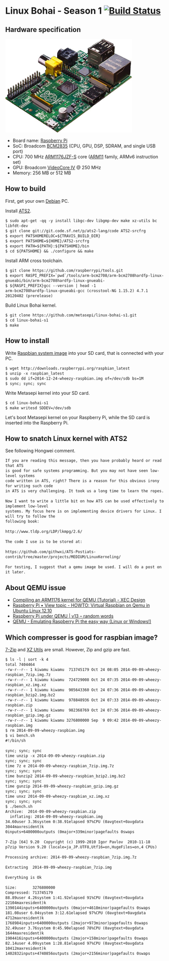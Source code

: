 # Linux Bohai - Season 1 [![Build Status](https://api.travis-ci.org/metasepi/linux-bohai-s1.svg)](https://travis-ci.org/metasepi/linux-bohai-s1/)

## Hardware specification

[![](metasepi/img/400px-Raspberry_Pi_Photo.jpg)](http://www.raspberrypi.org/)

* Board name: [Raspberry Pi](http://www.raspberrypi.org/)
* SoC: Broadcom [BCM2835](http://www.broadcom.com/products/BCM2835) (CPU, GPU, DSP, SDRAM, and single USB port)
* CPU: 700 MHz [ARM1176JZF-S](http://www.arm.com/products/processors/classic/arm11/arm1176.php) core ([ARM11](http://en.wikipedia.org/wiki/ARM11) family, ARMv6 instruction set)
* GPU: Broadcom [VideoCore IV](http://www.broadcom.com/products/technology/mobmm_videocore.php) @ 250 MHz
* Memory: 256 MB or 512 MB

## How to build

First, get your own [Debian](https://www.debian.org/) PC.

Install [ATS2](http://www.ats-lang.org/).

```
$ sudo apt-get -qq -y install libgc-dev libgmp-dev make xz-utils bc libfdt-dev
$ git clone git://git.code.sf.net/p/ats2-lang/code ATS2-srcfrg
$ export PATSHOMERELOC=${TRAVIS_BUILD_DIR}
$ export PATSHOME=${HOME}/ATS2-srcfrg
$ export PATH=${PATH}:${PATSHOME}/bin
$ cd ${PATSHOME} && ./configure && make
```

Install ARM cross toolchain.

```
$ git clone https://github.com/raspberrypi/tools.git
$ export RASPI_PREFIX=`pwd`/tools/arm-bcm2708/arm-bcm2708hardfp-linux-gnueabi/bin/arm-bcm2708hardfp-linux-gnueabi-
$ ${RASPI_PREFIX}gcc --version | head -1
arm-bcm2708hardfp-linux-gnueabi-gcc (crosstool-NG 1.15.2) 4.7.1 20120402 (prerelease)
```

Build Linux Bohai kernel.

```
$ git clone https://github.com/metasepi/linux-bohai-s1.git
$ cd linux-bohai-s1
$ make
```

## How to install

Write [Raspbian system image](http://www.raspberrypi.org/downloads/) into your SD card, that is connected with your PC.

```
$ wget http://downloads.raspberrypi.org/raspbian_latest
$ unzip -x raspbian_latest
$ sudo dd if=2014-12-24-wheezy-raspbian.img of=/dev/sdb bs=1M
$ sync; sync; sync
```

Write Metasepi kernel into your SD card.

```
$ cd linux-bohai-s1
$ make writesd SDDEV=/dev/sdb
```

Let's boot Metasepi kernel on your Raspberry Pi, while the SD card is inserted into the Raspberry Pi.

## How to snatch Linux kernel with ATS2

See following Hongwei comment.

```
If you are reading this message, then you have probably heard or read that ATS
is good for safe systems programming. But you may not have seen low-level systems
code written in ATS, right? There is a reason for this obvious irony for writing such code
in ATS is very challenging. It took us a long time to learn the ropes.

Now I want to write a little bit on how ATS can be used effectively to implement low-level
systems. My focus here is on implementing device drivers for Linux. I will try to follow the
following book:

http://www.tldp.org/LDP/lkmpg/2.6/

The code I use is to be stored at:

https://github.com/githwxi/ATS-Postiats-contrib/tree/master/projects/MEDIUM/LinuxKerneling/

For testing, I suggest that a qemu image be used. I will do a post on it later.
```

## About QEMU issue

* [Compiling an ARM1176 kernel for QEMU (Tutorial) - XEC Design](http://xecdesign.com/compiling-a-kernel/)
* [Raspberry Pi • View topic - HOWTO: Virtual Raspbian on Qemu in Ubuntu Linux 12.10](http://www.raspberrypi.org/forums/viewtopic.php?f=29&t=37386)
* [Raspberry Pi under QEMU | v13 – random words](https://www.v13.gr/blog/?p=276)
* [QEMU - Emulating Raspberry Pi the easy way (Linux or Windows!)](http://xecdesign.com/qemu-emulating-raspberry-pi-the-easy-way/)



## Which compresser is good for raspbian image?

[7-Zip](http://www.7-zip.org/) and [XZ Utils](http://tukaani.org/xz/) are small. However, Zip and gzip are fast.

```
$ ls -l | sort -k 4
total 7404464
-rw-r--r-- 1 kiwamu kiwamu  713745179 Oct 24 08:05 2014-09-09-wheezy-raspbian_7zip.img.7z
-rw-r--r-- 1 kiwamu kiwamu  724729008 Oct 24 07:35 2014-09-09-wheezy-raspbian_xz.img.xz
-rw-r--r-- 1 kiwamu kiwamu  905643360 Oct 24 07:36 2014-09-09-wheezy-raspbian_bzip2.img.bz2
-rw-r--r-- 1 kiwamu kiwamu  978848936 Oct 24 07:33 2014-09-09-wheezy-raspbian.zip
-rw-r--r-- 1 kiwamu kiwamu  982368769 Oct 24 07:36 2014-09-09-wheezy-raspbian_gzip.img.gz
-rw-r--r-- 1 kiwamu kiwamu 3276800000 Sep  9 09:42 2014-09-09-wheezy-raspbian.img
$ rm 2014-09-09-wheezy-raspbian.img
$ vi bench.sh
#!/bin/sh

sync; sync; sync
time unzip -x 2014-09-09-wheezy-raspbian.zip
sync; sync; sync
time 7z e 2014-09-09-wheezy-raspbian_7zip.img.7z
sync; sync; sync
time bunzip2 2014-09-09-wheezy-raspbian_bzip2.img.bz2
sync; sync; sync
time gunzip 2014-09-09-wheezy-raspbian_gzip.img.gz
sync; sync; sync
time unxz 2014-09-09-wheezy-raspbian_xz.img.xz
sync; sync; sync
$ ./bench.sh
Archive:  2014-09-09-wheezy-raspbian.zip
  inflating: 2014-09-09-wheezy-raspbian.img
34.60user 3.36system 0:38.91elapsed 97%CPU (0avgtext+0avgdata 3044maxresident)k
0inputs+6400000outputs (0major+339minor)pagefaults 0swaps

7-Zip [64] 9.20  Copyright (c) 1999-2010 Igor Pavlov  2010-11-18
p7zip Version 9.20 (locale=ja_JP.UTF8,Utf16=on,HugeFiles=on,4 CPUs)

Processing archive: 2014-09-09-wheezy-raspbian_7zip.img.7z

Extracting  2014-09-09-wheezy-raspbian_7zip.img

Everything is Ok

Size:       3276800000
Compressed: 713745179
88.89user 4.26system 1:41.92elapsed 91%CPU (0avgtext+0avgdata 22104maxresident)k
1390144inputs+6400000outputs (0major+4618minor)pagefaults 0swaps
181.08user 6.04system 3:12.61elapsed 97%CPU (0avgtext+0avgdata 4712maxresident)k
1768984inputs+6400000outputs (2major+973minor)pagefaults 0swaps
32.49user 3.76system 0:45.90elapsed 78%CPU (0avgtext+0avgdata 1644maxresident)k
1904416inputs+6400000outputs (2major+158minor)pagefaults 0swaps
82.14user 4.09system 1:28.81elapsed 97%CPU (0avgtext+0avgdata 10412maxresident)k
1402832inputs+4740856outputs (2major+2156minor)pagefaults 0swaps
```

